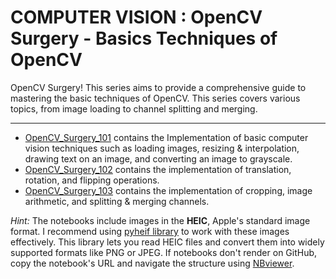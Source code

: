 # COMPUTER VISION : OpenCV Surgery - Basics Techniques of OpenCV

OpenCV Surgery! This series aims to provide a comprehensive guide to mastering the basic techniques of OpenCV. This series covers various topics, from image loading to channel splitting and merging.

---

* [OpenCV_Surgery_101](https://github.com/mohdsaadoon/ComputerVision/blob/main/OpenCV_Surgery/OpenCV_Surgery_101.ipynb) contains the Implementation of basic computer vision techniques such as loading images, resizing & interpolation, drawing text on an image, and converting an image to grayscale.
* [OpenCV_Surgery_102](https://github.com/mohdsaadoon/ComputerVision/blob/main/OpenCV-Surgery-Part-1/OpenCV_Surgery_102.ipynb) contains the implementation of translation, rotation, and flipping operations.
* [OpenCV_Surgery_103](https://github.com/mohdsaadoon/ComputerVision/blob/main/OpenCV-Surgery-Part-1/OpenCV_Surgery_103.ipynb) contains the implementation of cropping, image arithmetic, and splitting & merging channels.

*Hint:* The notebooks include images in the **HEIC**, Apple's standard image format. I recommend using [pyheif library](https://pypi.org/project/pyheif/) to work with these images effectively. This library lets you read HEIC files and convert them into widely supported formats like PNG or JPEG. If notebooks don't render on GitHub, copy the notebook's URL and navigate the structure using [NBviewer](https://nbviewer.org/).



